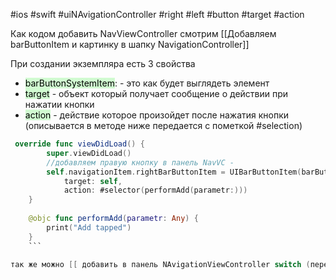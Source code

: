 #ios #swift #uiNAvigationController #right #left #button #target #action 

Как кодом добавить NavViewController смотрим [[Добавляем barButtonItem и картинку в шапку NavigationController]]


При создании экземпляра есть 3 свойства 
- <mark style="background: #BBFABBA6;">barButtonSystemItem</mark>: - это как будет выглядеть элемент
- <mark style="background: #BBFABBA6;">target</mark> - объект который получает сообщение о действии при нажатии кнопки
- <mark style="background: #BBFABBA6;">action</mark> - действие которое произойдет после нажатия кнопки (описывается в методе ниже передается с пометкой #selection)


```swift
 override func viewDidLoad() {
        super.viewDidLoad()
        //добавляем правую кнопку в панель NavVC - 
        self.navigationItem.rightBarButtonItem = UIBarButtonItem(barButtonSystemItem: .camera,
            target: self,
		    action: #selector(performAdd(parametr:)))
    }
    
    @objc func performAdd(parametr: Any) {
        print("Add tapped")
    }
    ```

так же можно [[ добавить в панель NAvigationViewController switch (переключатель)]]
